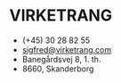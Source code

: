 # VIRKETRANG

-   (+45) 30 28 82 55
-   sigfred@virketrang.com
-   Banegårdsvej 8, 1. th.
-   8660, Skanderborg
